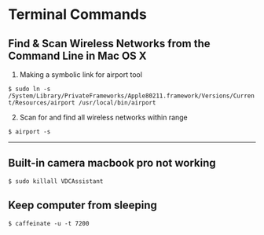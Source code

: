 # Terminal Commands

## Find & Scan Wireless Networks from the Command Line in Mac OS X

1. Making a symbolic link for airport tool

`$ sudo ln -s /System/Library/PrivateFrameworks/Apple80211.framework/Versions/Current/Resources/airport /usr/local/bin/airport`

2. Scan for and find all wireless networks within range

`$ airport -s`

---

## Built-in camera macbook pro not working

`$ sudo killall VDCAssistant`

## Keep computer from sleeping

`$ caffeinate -u -t 7200`